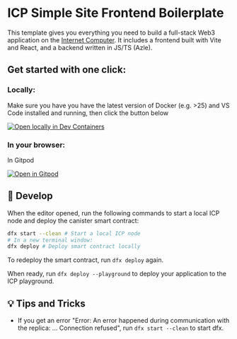 # ICP Simple Site Frontend Boilerplate

This template gives you everything you need to build a full-stack Web3 application on the [Internet Computer](https://internetcomputer.org/).
It includes a frontend built with Vite and React, and a backend written in JS/TS (Azle).

## Get started with one click:

### Locally:

Make sure you have you have the latest version of Docker (e.g. >25) and VS Code installed and running, then click the button below

[![Open locally in Dev Containers](https://img.shields.io/static/v1?label=Dev%20Containers&message=Open&color=blue&logo=visualstudiocode)](https://vscode.dev/redirect?url=vscode://ms-vscode-remote.remote-containers/cloneInVolume?url=https://github.com/ICPHubPH/icp-simple-site)

### In your browser:

In Gitpod

[![Open in Gitpod](https://gitpod.io/button/open-in-gitpod.svg)](https://gitpod.io/#[https://github.com/ICPHubPH/icp-simple-site/](https://github.com/ICPHubPH/icp-simple-site))

## 🚀 Develop

When the editor opened, run the following commands to start a local ICP node and deploy the canister smart contract:

```bash
dfx start --clean # Start a local ICP node
# In a new terminal window:
dfx deploy # Deploy smart contract locally
```

To redeploy the smart contract, run `dfx deploy` again.

When ready, run `dfx deploy --playground` to deploy your application to the ICP playground.

## 💡 Tips and Tricks

- If you get an error "Error: An error happened during communication with the replica: ... Connection refused", run `dfx start --clean` to start dfx.
